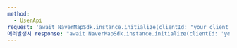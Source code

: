 ```yaml
---
method:
  - UserApi
request: 'await NaverMapSdk.instance.initialize(clientId: "your client id");'
에러발생시 response: "await NaverMapSdk.instance.initialize(clientId: 'your client id',onAuthFailed: (ex) {print(\"********* 네이버맵 인증오류 : $ex *********\");});"
---
```

